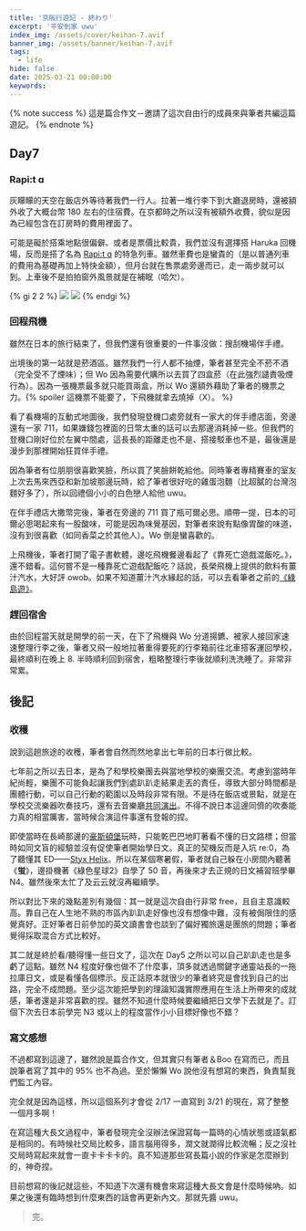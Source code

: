 ```yaml
---
title: '京阪行遊記 - 終わり'
excerpt: '平安到家 uwu'
index_img: /assets/cover/keihan-7.avif
banner_img: /assets/banner/keihan-7.avif
tags:
  - life
hide: false
date: 2025-03-21 00:00:00
keywords:
---
```


<!-- Latex Protector: Remove "@" before use -->
<!--@lp:skip-all-->
<!--@lp:skip-some-->

<!-- EMSP Replacer: Auto replacement of double full-width white-space with &emsp;&emsp; -->

<!-- Spoiler Replacer: Replace ||text||  with {% spoiler text %} -->
<!--@sprp:skip-all-->

<!-- Footnote Reposer: Auto repositioning of all the footnotes in post -->
<!--@ft:skip-all-->

{% note success %}
這是篇合作文－邀請了這次自由行的成員來與筆者共編這篇遊記。
{% endnote %}

## Day7

### Rapi:t ɑ

灰矇矇的天空在飯店外等待著我們一行人。拉著一堆行李下到大廳退房時，還被額外收了大概台幣 180 左右的住宿費。在京都時之所以沒有被額外收費，貌似是因為已經包含在訂房時的費用裡面了。

可能是礙於搭乘地點很偏僻、或者是票價比較貴，我們並沒有選擇搭 Haruka 回機場，反而是搭了名為 [Rapi:t ɑ](https://www.nankai.co.jp/tc_railway/traffic/express/rapit.html) 的特急列車。雖然車費也是蠻貴的（是以普通列車的費用為基礎再加上特快金額），但月台就在售票處旁邊而已，走一兩步就可以到。上車後不是拍拍窗外風景就是在補眠（哈欠）。

{% gi 2 2 %}
  ![](ticket.avif)
  ![](rapit.avif)
{% endgi %}

### 回程飛機

雖然在日本的旅行結束了，但我們還有很重要的一件事沒做：搜刮機場伴手禮。

出境後的第一站就是菸酒區。雖然我們一行人都不抽煙，筆者甚至完全不菸不酒（完全受不了煙味）；但 Wo 因為需要代購所以去買了四盒菸（在此強烈譴責吸煙行為）。因為一張機票最多就只能買兩盒，所以 Wo 還額外藉助了筆者的機票之力。{% spoiler 這機票不能要了，下飛機就拿去燒掉（X）。 %}

看了看機場的互動式地圖後，我們發現登機口處旁就有一家大的伴手禮店面，旁邊還有一家 711，如果嫌錢包裡面的日幣太重的話可以去那邊消耗掉一些。但我們的登機口剛好位於左翼中間處，這長長的距離走也不是、搭接駁車也不是，最後還是漫步到那裡開始狂買伴手禮。

因為筆者有位朋朋很喜歡笑臉，所以買了笑臉餅乾給他。同時筆者專精賽車的室友上次去馬來西亞和新加坡那邊玩時，給了筆者很好吃的雞蛋泡麵（比超膩的台灣泡麵好多了），所以回禮個小小的白色戀人給他 uwu。

在伴手禮店大撒幣完後，筆者在旁邊的 711 買了瓶可爾必思。順帶一提，日本的可爾必思喝起來有一股酸味，可能是因為味覺基因，對筆者來說有點像胃酸的味道，沒有到很喜歡（如同香菜之於其他人）。Wo 倒是蠻喜歡的。

上飛機後，筆者打開了電子書軟體，邊吃飛機餐邊看起了《靠死亡遊戲混飯吃。》，還不錯看。這何嘗不是一種靠死亡遊戲配飯吃？話說，長榮飛機上提供的飲料有薑汁汽水，大好評 owob。如果不知道薑汁汽水緣起的話，可以去看筆者之前的[《綠島遊》](https://phantom0174.github.io/2024/08/travel-recollection/)。

### 趕回宿舍

由於回程當天就是開學的前一天，在下了飛機與 Wo 分道揚鑣、被家人接回家速速整理行李之後，筆者又飛一般地拉著重得要死的行李箱前往北車搭客運回學校，最終順利在晚上 8. 半時順利回到宿舍，粗略整理行李後就順利洗洗睡了。非常非常累。

## 後記

### 收穫

說到這趟旅途的收穫，筆者會自然而然地拿出七年前的日本行做比較。

七年前之所以去日本，是為了和學校樂團去與當地學校的樂團交流。考慮到當時年紀尚輕，樂團不可能負起讓我們到處趴趴走結果走丟的責任，導致大部分時間都是團體行動，可以自己行動的範圍以及時段非常有限。不是待在飯店或景點，就是在學校交流樂器吹奏技巧，還有去音樂廳[共同演出](https://www.concertsquare.jp/blog/2017/201706232.html)。不得不說日本這邊同儕的吹奏能力真的相當厲害，當時候合演這件事還有登報的捏。

即使當時在長崎那邊的[豪斯頓堡](https://maps.app.goo.gl/F2Zq8LQh4TYddqWQ9)玩時，只能乾巴巴地盯著看不懂的日文路標；但當時如同文盲的經驗並沒有促使筆者開始學日文。真正的契機反而是入坑 re:0，為了聽懂其 ED——[Styx Helix](https://youtu.be/tIhL2KHVdgE)。所以在某個寒暑假，筆者就自己躲在小房間內聽著《**蛍**》，邊掛機著《綠色星球2》自學了 50 音，再後來才去正規的日文補習班學畢 N4。雖然後來太忙了及云云就沒再繼續學。

所以對比下來的幾點差別有幾個：其一就是這次自由行非常 free，且自主意識較高。靠自己在人生地不熟的市區內趴趴走好像也沒有想像中難，沒有被侷限住的感覺真好。正好筆者日前參加的英文讀書會也談到了偏好獨旅還是團旅的問題；筆者覺得採取混合方式比較好。

其二就是終於看/聽得懂一些日文了，這次在 Day5 之所以可以自己趴趴走也是多虧了這點。雖然 N4 程度好像也做不了什麼事，頂多就透過關鍵字通靈站長的一拖拉庫日文，或是看懂各個標示。反正話原本就很少的筆者終究是會找到自己的出路，完全不成問題。至少這次能把學到的理論知識實際應用在生活上所帶來的成就感，筆者還是非常喜歡的捏。雖然不知道什麼時候要繼續把日文學下去就是了。訂個下次去日本前學完 N3 或以上的程度當作小小目標好像也不錯？

### 寫文感想

不過都寫到這邊了，雖然說是篇合作文，但其實只有筆者＆Boo 在寫而已，而且說筆者寫了其中的 95% 也不為過。至於懶懶 Wo 說他沒有想寫的東西，負責幫我們監工內容。

完全就是因為這樣，所以這個系列才會從 2/17 一直寫到 3/21 的現在，寫了整整一個月多啊！

在寫這種大長文過程中，筆者發現完全沒辦法保證寫每一篇時的心情狀態或語氣都是相同的。有時候社交局比較多，語言腦用得多，潤文就潤得比較流暢；反之沒社交局時寫起來就會一直卡卡卡卡的。真不知道那些寫長篇小說的作家是怎麼辦到的，神奇捏。

目前想寫的後記就這些，不知道下次還有機會來寫這種大長文會是什麼時候吶。如果之後還有臨時想到什麼東西的話會再更新內文。那就先醬 uwu。

> 完。
